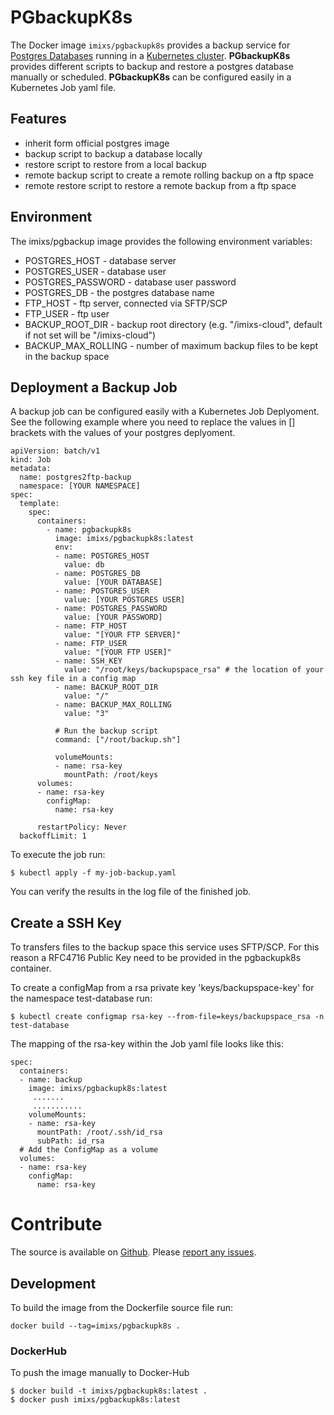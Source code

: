 # PGbackupK8s


The Docker image `imixs/pgbackupk8s` provides a backup service for [Postgres Databases](https://www.postgresql.org/) running in a [Kubernetes cluster](https://kubernetes.io/). **PGbackupK8s** provides different scripts to backup and restore a postgres database  manually or scheduled. **PGbackupK8s** can be configured easily in a Kubernetes Job yaml file.

## Features
* inherit form official postgres image
* backup script to backup a database locally
* restore script to restore from a local backup
* remote backup script to create a remote rolling backup on a ftp space
* remote restore script to restore a remote backup from a ftp space


     
## Environment
The imixs/pgbackup image provides the following environment variables:

* POSTGRES\_HOST - database server
* POSTGRES\_USER - database user
* POSTGRES\_PASSWORD - database user password
* POSTGRES\_DB - the postgres  database name 
* FTP\_HOST - ftp server, connected via SFTP/SCP 
* FTP\_USER - ftp user 
* BACKUP\_ROOT\_DIR - backup root directory (e.g. "/imixs-cloud", default if not set will be "/imixs-cloud")
* BACKUP\_MAX\_ROLLING - number of maximum backup files to be kept in the backup space

## Deployment a Backup Job

A backup job can be configured easily with a Kubernetes Job Deplyoment. See the following example where you need to replace the values in [] brackets with the values of your postgres deplyoment.

	apiVersion: batch/v1
	kind: Job
	metadata:
	  name: postgres2ftp-backup
	  namespace: [YOUR NAMESPACE]
	spec:
	  template:
	    spec:
	      containers:
	        - name: pgbackupk8s
	          image: imixs/pgbackupk8s:latest
	          env:
	          - name: POSTGRES_HOST
	            value: db
	          - name: POSTGRES_DB
	            value: [YOUR DATABASE]
	          - name: POSTGRES_USER
	            value: [YOUR POSTGRES USER]
	          - name: POSTGRES_PASSWORD
	            value: [YOUR PASSWORD]
	          - name: FTP_HOST
	            value: "[YOUR FTP SERVER]"
	          - name: FTP_USER
	            value: "[YOUR FTP USER]"
	          - name: SSH_KEY
	            value: "/root/keys/backupspace_rsa" # the location of your ssh key file in a config map
	          - name: BACKUP_ROOT_DIR
	            value: "/"          
	          - name: BACKUP_MAX_ROLLING
	            value: "3"          
	
	          # Run the backup script
	          command: ["/root/backup.sh"]
	
	          volumeMounts:
	          - name: rsa-key
	            mountPath: /root/keys
	      volumes:
	      - name: rsa-key
	        configMap:
	          name: rsa-key
	
	      restartPolicy: Never
	  backoffLimit: 1
 
 
To execute the job run:

	$ kubectl apply -f my-job-backup.yaml

You can verify the results in the log file of the finished job.  
  
## Create a SSH Key


To transfers files to the backup space this service uses SFTP/SCP. For this reason a RFC4716 Public Key need to be provided in the pgbackupk8s  container. 

To create a configMap from a rsa private key 'keys/backupspace-key' for the namespace test-database run:


	$ kubectl create configmap rsa-key --from-file=keys/backupspace_rsa -n test-database

The mapping of the rsa-key within the Job yaml file looks like this:

    spec:
      containers:
      - name: backup
        image: imixs/pgbackupk8s:latest
         .......
         ...........
        volumeMounts:
        - name: rsa-key
          mountPath: /root/.ssh/id_rsa
          subPath: id_rsa
      # Add the ConfigMap as a volume 
      volumes:
      - name: rsa-key
        configMap:
          name: rsa-key


     
     
     
# Contribute

The source is available on [Github](https://github.com/imixs/imixs-docker). Please [report any issues](https://github.com/imixs/imixs-docker/issues).


## Development

To build the image from the Dockerfile source file run: 

    docker build --tag=imixs/pgbackupk8s .
 
### DockerHub

To push the image manually to Docker-Hub

	$ docker build -t imixs/pgbackupk8s:latest .
	$ docker push imixs/pgbackupk8s:latest
	
	
	